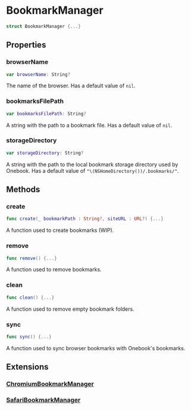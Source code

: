 # BookmarkManager

``` swift
struct BookmarkManager {...}
```

## Properties

### browserName

``` swift
var browserName: String?
```

The name of the browser. Has a default value of `nil`.

### bookmarksFilePath

``` swift
var bookmarksFilePath: String?
```

A string with the path to a bookmark file. Has a default value of `nil`.

### storageDirectory

``` swift
var storageDirectory: String?
```

A string with the path to the local bookmark storage directory used by
Onebook. Has a default value of `"\(NSHomeDirectory())/.bookmarks/"`.

## Methods

### create

``` swift
func create(_ bookmarkPath : String?, siteURL : URL?) {...}
```

A function used to create bookmarks (WIP).

### remove

``` swift
func remove() {...}
```

A function used to remove bookmarks.

### clean

``` swift
func clean() {...}
```

A function used to remove empty bookmark folders.

### sync

``` swift
func sync() {...}
```

A function used to sync browser bookmarks with Onebook's bookmarks.

## Extensions

### [ChromiumBookmarkManager](./Extensions/Chromium/ChromiumBookmarkManager.org)

### [SafariBookmarkManager](./Extensions/Safari/SafariBookmarkManager.org)
